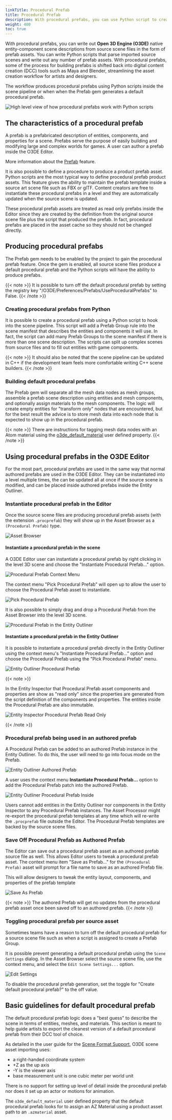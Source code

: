 ```yaml
---
linkTitle: Procedural Prefab
title: Procedural Prefab
description: With procedural prefabs, you can use Python script to create prefab assets from scene source files for Open 3D Engine (O3DE).
weight: 400
toc: true
---
```


With procedural prefabs, you can write out **Open 3D Engine (O3DE)** native entity-component scene descriptions from source scene files in the form of prefab assets. You can write Python scripts that parse imported source scenes and write out any number of prefab assets. With procedural prefabs, some of the process for building prefabs is shifted back into digital content creation (DCC) tools such as Maya and Blender, streamlining the asset creation workflow for artists and designers.

The workflow produces procedural prefabs using Python scripts inside the scene pipeline or when when the Prefab gem generates a default procedural prefab.

![High level view of how procedural prefabs work with Python scripts](/images/user-guide/assets/scene-pipeline/proc_prefab_workflow.png)

## The characteristics of a procedural prefab

A prefab is a prefabricated description of entities, components, and properties for a scene. Prefabs serve the purpose of easily building and modifying large and complex worlds for games. A user can author a prefab inside the O3DE Editor.

More information about the [Prefab](docs/user-guide/interactivity/prefabs) feature.

It is also possible to define a procedure to produce a product prefab asset. Python scripts are the most typical way to define procedural prefab product assets. This feature gives the ability to maintain the prefab template inside a source art scene file such as FBX or glTF. Content creators are free to instantiate these procedural prefabs in a level and they are automatically updated when the source scene is updated.

These procedural prefab assets are treated as read only prefabs inside the Editor since they are created by the definition from the original source scene file plus the script that produced the prefab. In fact, procedural prefabs are placed in the asset cache so they should not be changed directly.

## Producing procedural prefabs

The Prefab gem needs to be enabled by the project to gain the procedural prefab feature. Once the gem is enabled, all source scene files produce a default procedural prefab and the Python scripts will have the ability to produce prefabs.

{{< note >}}
It is possible to turn off the default procedural prefab by setting the registry key "/O3DE/Preferences/Prefabs/UseProceduralPrefabs" to False.
{{< /note >}}

### Creating procedural prefabs from Python

It is possible to create a procedural prefab using a Python script to hook into the scene pipeline. This script will add a Prefab Group rule into the scene manifest that describes the entities and components it will use. In fact, the script can add many Prefab Groups to the scene manifest if there is more than one scene description. The scripts can split up complex scenes from source files and to fill out entities with game components.

{{< note >}}
It should also be noted that the scene pipeline can be updated in C++ if the development team feels more comfortable writing C++ scene builders.
{{< /note >}}

### Building default procedural prefabs

The Prefab gem will separate all the mesh data nodes as mesh groups, assemble a prefab scene description using entities and mesh components, and optionally assign materials to the mesh components. The logic will create empty entities for "transform only" nodes that are encountered, but for the best result the advice is to store mesh data into each node that is expected to show up in the procedural prefab.

{{< note >}}
There are instructions for tagging mesh data nodes with an Atom material using the [o3de_default_material](/blog/posts/blog-udp) user defined property.
{{< /note >}}

## Using procedural	prefabs in the O3DE Editor

For the most part, procedural prefabs are used in the same way that normal authored prefabs are used in the O3DE Editor. They can be instantiated into a level multiple times, the can be updated all at once if the source scene is modified, and can be placed inside authored prefabs inside the Entity Outliner.

### Instantiate procedural prefab in the Editor

Once the source scene files are producing procedural prefab assets (with the extension `.procprefab`) they will show up in the Asset Browser as a `(Procedural Prefab)` type.

![Asset Browser](/images/user-guide/assets/scene-pipeline/procprefab_ug_ab.png)

#### Instantiate a procedural prefab in the scene

A O3DE Editor user can instantiate a procedural prefab by right clicking in the level 3D scene and choose the "Instantiate Procedural Prefab..." option.

![Procedural Prefab Context Menu](/images/user-guide/assets/scene-pipeline/procprefab_ug_pp_context.png)

The context menu "Pick Procedural Prefab" will open up to allow the user to choose the Procedural Prefab asset to instantiate.

![Pick Procedural Prefab](/images/user-guide/assets/scene-pipeline/procprefab_ug_pp_pick.png)

It is also possible to simply drag and drop a Procedural Prefab from the Asset Browser into the level 3D scene.

![Procedural Prefab in the Entity Outliner](/images/user-guide/assets/scene-pipeline/procprefab_ug_pp_eo.png)

#### Instantiate a procedural prefab in the Entity Outliner

It is possible to instantiate a procedural prefab directly in the Entity Outliner using the context menu's "Instantiate Procedural Prefab..." option and choose the Procedural Prefab using the "Pick Procedural Prefab" menu.

![Entity Outliner Procedural Prefab](/images/user-guide/assets/scene-pipeline/procprefab_ug_pp_eo_menu.png)

{{< note >}}

In the Entity Inspector that Procedural Prefab asset components and properties are show as "read only" since the properties are generated from the script definition of the components and properties. The entities inside the Procedural Prefab are also immutable.

![Entity Inspector Procedural Prefab Read Only](/images/user-guide/assets/scene-pipeline/procprefab_ug_pp_ei_readonly.png)

{{< /note >}}

### Procedural prefab being used in an authored prefab

A Procedural Prefab can be added to an authored Prefab instance in the Entity Outliner. To do this, the user will need to go into focus mode on the Prefab.

![Entity Outliner Authored Prefab](/images/user-guide/assets/scene-pipeline/procprefab_ug_pp_eo_authored.png)

A user uses the context menu **Instantiate Procedural Prefab...** option to add the Procedural Prefab patch into the authored Prefab.

![Entity Outliner Procedural Prefab Inside](/images/user-guide/assets/scene-pipeline/procprefab_ug_pp_eo_inst.png)

Users cannot add entities in the Entity Outliner nor components in the Entity Inspector to any Procedural Prefab instances. The Asset Processor might re-export the procedural prefab templates at any time which will re-write the `.procprefab` file outside the Editor. The Procedural Prefab templates are backed by the source scene files.

### Save Off Procedural Prefab as Authored Prefab

The Editor can save out a procedural prefab asset as an authored prefab source file as well. This allows Editor users to tweak a procedural prefab asset. The context menu item "Save as Prefab..." for the `(Procedural Prefab)` asset will prompt for a file name to save as an authored Prefab file.

This will allow designers to tweak the entity layout, components, and properties of the prefab template

![Save As Prefab](/images/user-guide/assets/scene-pipeline/procprefab_ug_pp_ab_saveas.png)

{{< note >}}
The authored Prefab will get no updates from the procedural prefab asset once been saved off to an authored prefab.
{{< /note >}}

### Toggling procedural prefab per source asset

Sometimes teams have a reason to turn off the default procedural prefab for a source scene file such as when a script is assigned to create a Prefab Group.

It is possible prevent generating a default procedural prefab using the `Scene Settings` dialog. In the Asset Browser select the source scene file, use the context menu, and select the `Edit Scene Settings...` option.

![Edit Settings](/images/user-guide/assets/scene-pipeline/procprefab_ug_pp_es_toggle.png)

To disable the procedural prefab generation, set the toggle for "Create default procedural prefab?" to the off value.

## Basic guidelines for default procedural prefab

The default procedural prefab logic does a "best guess" to describe the scene in terms of entities, meshes, and materials. This section is meant to help guide artists to export the cleanest version of a default procedural prefab from their DCC tool of choice.

As detailed in the user guide for the [Scene Format Support](docs/user-guide/assets/scene-settings/scene-format-support), O3DE scene asset importing uses:

- a right-handed coordinate system
- +Z as the up axis
- -Y is the viewer axis
- base measurement unit is one cubic meter per world unit

There is no support for setting up level of detail inside the procedural prefab nor does it set up an actor or motions for animation.

The `o3de_default_material` user defined property that the default procedural prefab looks for to assign an AZ Material using a product asset path to an `.azmaterial` asset.

